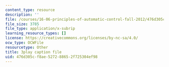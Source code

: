 ```yaml
---
content_type: resource
description: ''
file: /courses/16-06-principles-of-automatic-control-fall-2012/476d305cf8ae527288652f725304ef98_ubhxIM51UPU.vtt
file_size: 3785
file_type: application/x-subrip
learning_resource_types: []
license: https://creativecommons.org/licenses/by-nc-sa/4.0/
ocw_type: OCWFile
resourcetype: Other
title: 3play caption file
uid: 476d305c-f8ae-5272-8865-2f725304ef98
---
```

